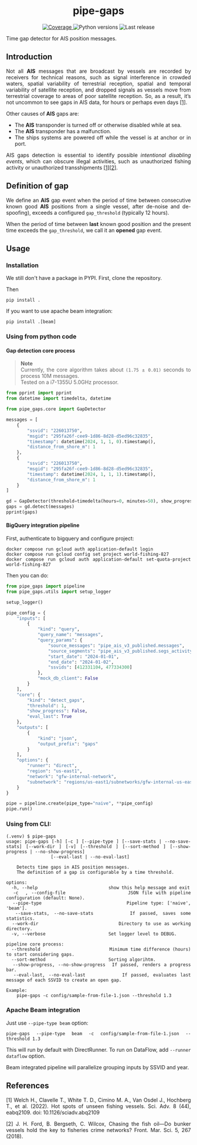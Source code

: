 <h1 align="center" style="border-bottom: none;"> pipe-gaps </h1>

<p align="center">
  <a href="https://codecov.io/gh/GlobalFishingWatch/pipe-gaps">
    <img alt="Coverage" src="https://codecov.io/gh/GlobalFishingWatch/pipe-gaps/branch/develop/graph/badge.svg?token=OO2L9SXVG0">
  </a>
  <a>
    <img alt="Python versions" src="https://img.shields.io/badge/python-3.9%20%7C%203.10%20%7C%203.11%20%7C%203.12-blue">
  </a>
  <a>
    <img alt="Last release" src="https://img.shields.io/github/v/release/GlobalFishingWatch/pipe-gaps">
  </a>
</p>

Time gap detector for AIS position messages.

[bigquery-emulator]: https://github.com/goccy/bigquery-emulator
[configure a SSH-key for GitHub]: https://docs.github.com/en/authentication/connecting-to-github-with-ssh/adding-a-new-ssh-key-to-your-github-account
[docker official instructions]: https://docs.docker.com/engine/install/
[docker compose plugin]: https://docs.docker.com/compose/install/linux/
[examples]: examples/
[git installed]: https://git-scm.com/downloads
[git workflow documentation]: GIT-WORKFLOW.md
[Makefile]: Makefile
[pip-tools]: https://pip-tools.readthedocs.io/en/stable/
[requirements.txt]: requirements.txt
[requirements/prod.in]: requirements/prod.in
[Semantic Versioning]: https://semver.org

## Introduction

<div align="justify">

Not all **AIS** messages that are broadcast by vessels
are recorded by receivers for technical reasons,
such as signal interference in crowded waters,
spatial variability of terrestrial reception,
spatial and temporal variability of satellite reception,
and dropped signals as vessels move from terrestrial coverage
to areas of poor satellite reception.
So, as a result,
it’s not uncommon to see gaps in AIS data,
for hours or perhaps even days [[1]](#1). 

Other causes of **AIS** gaps are:
* The **AIS** transponder is turned off or otherwise disabled while at sea.
* The **AIS** transponder has a malfunction.
* The ships systems are powered off while the vessel is at anchor or in port.

AIS gaps detection is essential to identify 
possible *intentional disabling events*,
which can obscure illegal activities,
such as unauthorized fishing activity or
unauthorized transshipments [[1]](#1)[[2]](#2).

## Definition of gap

We define an **AIS** gap event when the period of time between
consecutive known good **AIS** positions from a single vessel,
after de-noise and de-spoofing),
exceeds a configured `gap_threshold` (typically 12 hours).

When the period of time between **last** known good position
and the present time exceeds the `gap_threshold`,
we call it an **opened** gap event.

## Usage

### Installation

We still don't have a package in PYPI.
First, clone the repository.

Then
```shell
pip install .
```

If you want to use apache beam integration:
```shell
pip install .[beam]
```

### Using from python code

#### Gap detection core process

> **Note**  
> Currently, the core algorithm takes about `(1.75 ± 0.01)` seconds to process 10M messages.  
  Tested on a i7-1355U 5.0GHz processor.


```python
from pprint import pprint
from datetime import timedelta, datetime

from pipe_gaps.core import GapDetector

messages = [
    {
        "ssvid": "226013750",
        "msgid": "295fa26f-cee9-1d86-8d28-d5ed96c32835",
        "timestamp": datetime(2024, 1, 1, 0).timestamp(),
        "distance_from_shore_m": 1
    },
    {
        "ssvid": "226013750",
        "msgid": "295fa26f-cee9-1d86-8d28-d5ed96c32835",
        "timestamp": datetime(2024, 1, 1, 1).timestamp(),
        "distance_from_shore_m": 1
    }
]

gd = GapDetector(threshold=timedelta(hours=0, minutes=50), show_progress=True)
gaps = gd.detect(messages)
pprint(gaps)
```

#### BigQuery integration pipeline

First, authenticate to bigquery and configure project:
```shell
docker compose run gcloud auth application-default login
docker compose run gcloud config set project world-fishing-827
docker compose run gcloud auth application-default set-quota-project world-fishing-827
```

Then you can do:
```python
from pipe_gaps import pipeline
from pipe_gaps.utils import setup_logger

setup_logger()

pipe_config = {
    "inputs": [
        {
            "kind": "query",
            "query_name": "messages",
            "query_params": {
                "source_messages": "pipe_ais_v3_published.messages",
                "source_segments": "pipe_ais_v3_published.segs_activity",
                "start_date": "2024-01-01",
                "end_date": "2024-01-02",
                "ssvids": [412331104, 477334300]
            },
            "mock_db_client": False
        }
    ],
    "core": {
        "kind": "detect_gaps",
        "threshold": 1,
        "show_progress": False,
        "eval_last": True
    },
    "outputs": [
        {
            "kind": "json",
            "output_prefix": "gaps"
        }
    ],
    "options": {
        "runner": "direct",
        "region": "us-east1",
        "network": "gfw-internal-network",
        "subnetwork": "regions/us-east1/subnetworks/gfw-internal-us-east1"
    }
}

pipe = pipeline.create(pipe_type="naive", **pipe_config)
pipe.run()
```


### Using from CLI:

```shell
(.venv) $ pipe-gaps
usage: pipe-gaps [-h] [-c ] [--pipe-type ] [--save-stats | --no-save-stats] [--work-dir ] [-v] [--threshold ] [--sort-method ] [--show-progress | --no-show-progress]
                 [--eval-last | --no-eval-last]

    Detects time gaps in AIS position messages.
    The definition of a gap is configurable by a time threshold.

options:
  -h, --help                           show this help message and exit
  -c  , --config-file                  JSON file with pipeline configuration (default: None).
  --pipe-type                          Pipeline type: ['naive', 'beam'].
  --save-stats, --no-save-stats        If passed, saves some statistics.
  --work-dir                           Directory to use as working directory.
  -v, --verbose                        Set logger level to DEBUG.

pipeline core process:
  --threshold                          Minimum time difference (hours) to start considering gaps.
  --sort-method                        Sorting algorihtm.
  --show-progress, --no-show-progress  If passed, renders a progress bar.
  --eval-last, --no-eval-last          If passed, evaluates last message of each SSVID to create an open gap.

Example: 
    pipe-gaps -c config/sample-from-file-1.json --threshold 1.3
```
### Apache Beam integration

Just use `--pipe-type beam` option:
```
pipe-gaps --pipe-type beam -c config/sample-from-file-1.json --threshold 1.3
```
This will run by default with DirectRunner.
To run on DataFlow, add `--runner dataflow` option.

Beam integrated pipeline will parallelize grouping inputs by SSVID and year.


## References
<a id="1">[1]</a> Welch H., Clavelle T., White T. D., Cimino M. A., Van Osdel J., Hochberg T., et al. (2022). Hot spots of unseen fishing vessels. Sci. Adv. 8 (44), eabq2109. doi: 10.1126/sciadv.abq2109

<a id="1">[2]</a> J. H. Ford, B. Bergseth, C. Wilcox, Chasing the fish oil—Do bunker vessels hold the key to fisheries crime networks? Front. Mar. Sci. 5, 267 (2018).